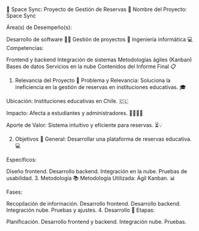 🌌 Space Sync: Proyecto de Gestión de Reservas 🚀
Nombre del Proyecto: Space Sync

Área(s) de Desempeño(s):

Desarrollo de software 👩‍💻
Gestión de proyectos 📝
Ingeniería informática 💻
Competencias:

Frontend y backend
Integración de sistemas
Metodologías ágiles (Kanban)
Bases de datos
Servicios en la nube
Contenidos del Informe Final 📋
1. Relevancia del Proyecto 🌟
Problema y Relevancia: Soluciona la ineficiencia en la gestión de reservas en instituciones educativas. 🎓

Ubicación: Instituciones educativas en Chile. 🇨🇱

Impacto: Afecta a estudiantes y administradores. 🧑‍🏫👩‍🎓

Aporte de Valor: Sistema intuitivo y eficiente para reservas. ⏳💡

2. Objetivos 🎯
General: Desarrollar una plataforma de reservas educativa. 💻

Específicos:

Diseño frontend.
Desarrollo backend.
Integración en la nube.
Pruebas de usabilidad.
3. Metodología 📚
Metodología Utilizada: Ágil Kanban. 📊

Fases:

Recopilación de información.
Desarrollo frontend.
Desarrollo backend.
Integración nube.
Pruebas y ajustes.
4. Desarrollo 🚀
Etapas:

Planificación.
Desarrollo frontend y backend.
Integración nube.
Pruebas.